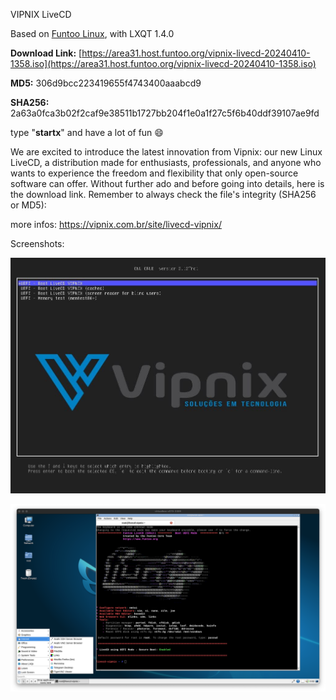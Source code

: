 VIPNIX LiveCD

Based on [Funtoo Linux](https://funtoo.org/), with LXQT 1.4.0

**Download Link:** [https://area31.host.funtoo.org/vipnix-livecd-20240410-1358.iso](https://area31.host.funtoo.org/vipnix-livecd-20240410-1358.iso)

**MD5:** 306d9bcc223419655f4743400aaabcd9

**SHA256:** 2a63a0fca3b02f2caf9e38511b1727bb204f1e0a1f27c5f6b40ddf39107ae9fd

type "**startx**" and have a lot of fun 😄

We are excited to introduce the latest innovation from Vipnix: our new Linux LiveCD, a distribution made for enthusiasts, professionals, and anyone who wants to experience the freedom and flexibility that only open-source software can offer. Without further ado and before going into details, here is the download link. Remember to always check the file's integrity (SHA256 or MD5):

more infos: <https://vipnix.com.br/site/livecd-vipnix/>

Screenshots:

![GRUB Vipnix LiveCD](screenshots/grub-vipnix-livecd.jpg)

![LXQT Vipnix LiveCD](screenshots/lxqt-vipnix-livecd.png)

